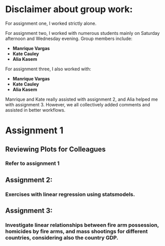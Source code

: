 

# Disclaimer about group work: # 

For assignment one, I worked strictly alone. 

For assignment two, I worked with numerous students mainly on Saturday afternoon and Wednesday evening. Group members include:
- **Manrique Vargas**
- **Kate Cauley**
- **Alia Kasem**

For assignment three, I also worked with:
- **Manrique Vargas**
- **Kate Cauley**
- **Alia Kasem**

Manrique and Kate really assisted with assignment 2, and Alia helped me with assignment 3. However, we all collectively added comments and assisted in better workflows.



# Assignment 1

## Reviewing Plots for Colleagues

### Refer to assignment 1

## Assignment 2: 
### Exercises with linear regression using statsmodels.

## Assignment 3: 
### Investigate linear relationships between fire arm possession, homicides by fire arms, and mass shootings for different countries, considering also the country GDP.



